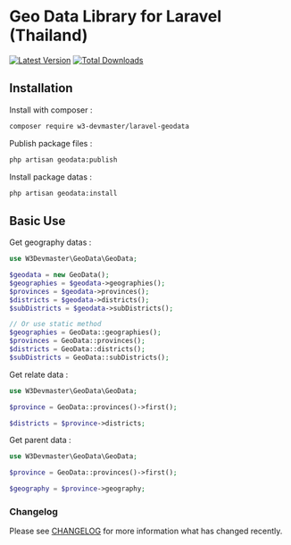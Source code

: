 # Geo Data Library for Laravel (Thailand)

[![Latest Version](https://img.shields.io/github/release/w3-devmaster/laravel-geodata.svg?style=flat-square)](https://github.com/w3-devmaster/laravel-geodata/releases)
[![Total Downloads](https://img.shields.io/packagist/dt/w3-devmaster/laravel-geodata.svg?style=flat-square)](https://packagist.org/packages/w3-devmaster/laravel-geodata)

## Installation

Install with composer : 

```bash
composer require w3-devmaster/laravel-geodata
```
Publish package files :

```bash
php artisan geodata:publish
```

Install package datas :

```bash
php artisan geodata:install
```

## Basic Use

Get geography datas :

```php
use W3Devmaster\GeoData\GeoData;

$geodata = new GeoData();
$geographies = $geodata->geographies();
$provinces = $geodata->provinces();
$districts = $geodata->districts();
$subDistricts = $geodata->subDistricts();

// Or use static method
$geographies = GeoData::geographies();
$provinces = GeoData::provinces();
$districts = GeoData::districts();
$subDistricts = GeoData::subDistricts();

```

Get relate data :

```php
use W3Devmaster\GeoData\GeoData;

$province = GeoData::provinces()->first();

$districts = $province->districts;

```

Get parent data :

```php
use W3Devmaster\GeoData\GeoData;

$province = GeoData::provinces()->first();

$geography = $province->geography;

```

### Changelog

Please see [CHANGELOG](CHANGELOG.md) for more information what has changed recently.
